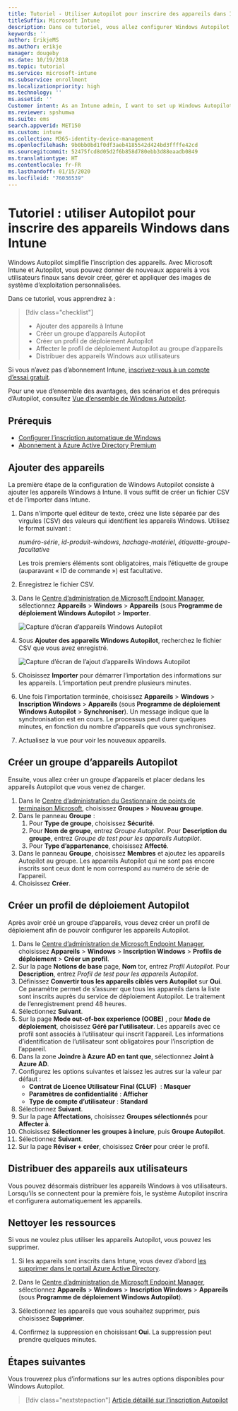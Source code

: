 ```yaml
---
title: Tutoriel - Utiliser Autopilot pour inscrire des appareils dans Intune
titleSuffix: Microsoft Intune
description: Dans ce tutoriel, vous allez configurer Windows Autopilot pour inscrire des appareils dans Intune.
keywords: ''
author: ErikjeMS
ms.author: erikje
manager: dougeby
ms.date: 10/19/2018
ms.topic: tutorial
ms.service: microsoft-intune
ms.subservice: enrollment
ms.localizationpriority: high
ms.technology: ''
ms.assetid: ''
Customer intent: As an Intune admin, I want to set up Windows Autopilot so that users can enroll in Intune.
ms.reviewer: spshumwa
ms.suite: ems
search.appverid: MET150
ms.custom: intune
ms.collection: M365-identity-device-management
ms.openlocfilehash: 9b0bb0bd1f0df3aeb4185542d424bd3ffffe42cd
ms.sourcegitcommit: 52475fcd8d05d2f6b858d780ebb3d88eaadb0849
ms.translationtype: HT
ms.contentlocale: fr-FR
ms.lasthandoff: 01/15/2020
ms.locfileid: "76036539"
---
```

# <a name="tutorial-use-autopilot-to-enroll-windows-devices-in-intune"></a>Tutoriel : utiliser Autopilot pour inscrire des appareils Windows dans Intune

Windows Autopilot simplifie l’inscription des appareils. Avec Microsoft Intune et Autopilot, vous pouvez donner de nouveaux appareils à vos utilisateurs finaux sans devoir créer, gérer et appliquer des images de système d’exploitation personnalisées.

Dans ce tutoriel, vous apprendrez à :
> [!div class="checklist"]
> * Ajouter des appareils à Intune
> * Créer un groupe d’appareils Autopilot
> * Créer un profil de déploiement Autopilot
> * Affecter le profil de déploiement Autopilot au groupe d’appareils
> * Distribuer des appareils Windows aux utilisateurs

Si vous n’avez pas d’abonnement Intune, [inscrivez-vous à un compte d’essai gratuit](../fundamentals/free-trial-sign-up.md).

Pour une vue d’ensemble des avantages, des scénarios et des prérequis d’Autopilot, consultez [Vue d’ensemble de Windows Autopilot](https://docs.microsoft.com/windows/deployment/windows-autopilot/windows-10-autopilot).


## <a name="prerequisites"></a>Prérequis
- [Configurer l’inscription automatique de Windows](../quickstart-setup-auto-enrollment.md)
- [Abonnement à Azure Active Directory Premium](https://docs.microsoft.com/azure/active-directory/active-directory-get-started-premium) <!--&#40;[trial subscription](https://go.microsoft.com/fwlink/?LinkID=816845)&#41;-->


## <a name="add-devices"></a>Ajouter des appareils

La première étape de la configuration de Windows Autopilot consiste à ajouter les appareils Windows à Intune. Il vous suffit de créer un fichier CSV et de l’importer dans Intune.

1. Dans n’importe quel éditeur de texte, créez une liste séparée par des virgules (CSV) des valeurs qui identifient les appareils Windows. Utilisez le format suivant :
    
    *numéro-série*, *id-produit-windows*, *hachage-matériel*, *étiquette-groupe-facultative*
    
    Les trois premiers éléments sont obligatoires, mais l’étiquette de groupe (auparavant « ID de commande ») est facultative.

2. Enregistrez le fichier CSV.

3. Dans le [Centre d’administration de Microsoft Endpoint Manager](https://go.microsoft.com/fwlink/?linkid=2109431), sélectionnez **Appareils** > **Windows** > **Appareils** (sous **Programme de déploiement Windows Autopilot** > **Importer**.

    ![Capture d’écran d’appareils Windows Autopilot](./media/enrollment-autopilot/autopilot-import-device.png)

4. Sous **Ajouter des appareils Windows Autopilot**, recherchez le fichier CSV que vous avez enregistré.

    ![Capture d’écran de l’ajout d’appareils Windows Autopilot](./media/tutorial-use-autopilot-enroll-devices/autopilot-import-device2.png)

5. Choisissez **Importer** pour démarrer l’importation des informations sur les appareils. L’importation peut prendre plusieurs minutes.

4. Une fois l’importation terminée, choisissez **Appareils** > **Windows** > **Inscription Windows** > **Appareils** (sous **Programme de déploiement Windows Autopilot** > **Synchroniser**). Un message indique que la synchronisation est en cours. Le processus peut durer quelques minutes, en fonction du nombre d’appareils que vous synchronisez.

5. Actualisez la vue pour voir les nouveaux appareils.

## <a name="create-an-autopilot-device-group"></a>Créer un groupe d’appareils Autopilot

Ensuite, vous allez créer un groupe d’appareils et placer dedans les appareils Autopilot que vous venez de charger.

1. Dans le [Centre d’administration du Gestionnaire de points de terminaison Microsoft](https://go.microsoft.com/fwlink/?linkid=2109431), choisissez **Groupes** > **Nouveau groupe**.
2. Dans le panneau **Groupe** :
    1. Pour **Type de groupe**, choisissez **Sécurité**.
    2. Pour **Nom de groupe**, entrez *Groupe Autopilot*. Pour **Description du groupe**, entrez *Groupe de test pour les appareils Autopilot*.
    3. Pour **Type d’appartenance**, choisissez **Affecté**.
3. Dans le panneau **Groupe**, choisissez **Membres** et ajoutez les appareils Autopilot au groupe. Les appareils Autopilot qui ne sont pas encore inscrits sont ceux dont le nom correspond au numéro de série de l’appareil.
4. Choisissez **Créer**.  

## <a name="create-an-autopilot-deployment-profile"></a>Créer un profil de déploiement Autopilot

Après avoir créé un groupe d’appareils, vous devez créer un profil de déploiement afin de pouvoir configurer les appareils Autopilot.

1. Dans le [Centre d’administration de Microsoft Endpoint Manager](https://go.microsoft.com/fwlink/?linkid=2109431), choisissez **Appareils** > **Windows** > **Inscription Windows** > **Profils de déploiement** > **Créer un profil**.
2. Sur la page **Notions de base** page, **Nom** tor, entrez *Profil Autopilot*. Pour **Description**, entrez *Profil de test pour les appareils Autopilot*.
3. Définissez **Convertir tous les appareils ciblés vers Autopilot** sur **Oui**. Ce paramètre permet de s’assurer que tous les appareils dans la liste sont inscrits auprès du service de déploiement Autopilot. Le traitement de l’enregistrement prend 48 heures.
4. Sélectionnez **Suivant**.
5. Sur la page **Mode out-of-box experience (OOBE)** , pour **Mode de déploiement**, choisissez **Géré par l’utilisateur**. Les appareils avec ce profil sont associés à l’utilisateur qui inscrit l’appareil. Les informations d’identification de l’utilisateur sont obligatoires pour l’inscription de l’appareil.
6. Dans la zone **Joindre à Azure AD en tant que**, sélectionnez **Joint à Azure AD**.
7. Configurez les options suivantes et laissez les autres sur la valeur par défaut :
    - **Contrat de Licence Utilisateur Final (CLUF)**  : **Masquer**
    - **Paramètres de confidentialité** : **Afficher**
    - **Type de compte d’utilisateur** : **Standard**
8. Sélectionnez **Suivant**.
9. Sur la page **Affectations**, choisissez **Groupes sélectionnés** pour **Affecter à**.
10. Choisissez **Sélectionner les groupes à inclure**, puis **Groupe Autopilot**.
11. Sélectionnez **Suivant**.
12. Sur la page **Réviser + créer**, choisissez **Créer** pour créer le profil.

## <a name="distribute-devices-to-users"></a>Distribuer des appareils aux utilisateurs

Vous pouvez désormais distribuer les appareils Windows à vos utilisateurs. Lorsqu’ils se connectent pour la première fois, le système Autopilot inscrira et configurera automatiquement les appareils. 

## <a name="clean-up-resources"></a>Nettoyer les ressources

Si vous ne voulez plus utiliser les appareils Autopilot, vous pouvez les supprimer.

1. Si les appareils sont inscrits dans Intune, vous devez d’abord [les supprimer dans le portail Azure Active Directory](../remote-actions/devices-wipe.md#delete-devices-from-the-azure-active-directory-portal).

2. Dans le [Centre d’administration de Microsoft Endpoint Manager](https://go.microsoft.com/fwlink/?linkid=2109431), sélectionnez **Appareils** > **Windows** > **Inscription Windows** > **Appareils** (sous **Programme de déploiement Windows Autopilot**).

3. Sélectionnez les appareils que vous souhaitez supprimer, puis choisissez **Supprimer**.

4. Confirmez la suppression en choisissant **Oui**. La suppression peut prendre quelques minutes.

## <a name="next-steps"></a>Étapes suivantes

Vous trouverez plus d’informations sur les autres options disponibles pour Windows Autopilot.

> [!div class="nextstepaction"]
> [Article détaillé sur l’inscription Autopilot](enrollment-autopilot.md)


